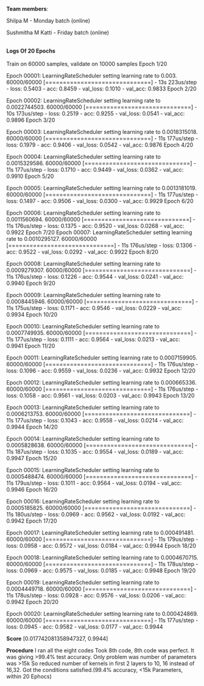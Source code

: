  
**Team members**:

Shilpa M - Monday batch (online)

Sushmitha M Katti - Friday batch (online)
<br/><br/>



**Logs Of 20 Epochs**<br/><br/>
Train on 60000 samples, validate on 10000 samples
Epoch 1/20

Epoch 00001: LearningRateScheduler setting learning rate to 0.003.
60000/60000 [==============================] - 13s 223us/step - loss: 0.5403 - acc: 0.8459 - val_loss: 0.1010 - val_acc: 0.9833
Epoch 2/20

Epoch 00002: LearningRateScheduler setting learning rate to 0.0022744503.
60000/60000 [==============================] - 10s 173us/step - loss: 0.2519 - acc: 0.9255 - val_loss: 0.0541 - val_acc: 0.9896
Epoch 3/20

Epoch 00003: LearningRateScheduler setting learning rate to 0.0018315018.
60000/60000 [==============================] - 11s 177us/step - loss: 0.1979 - acc: 0.9406 - val_loss: 0.0542 - val_acc: 0.9876
Epoch 4/20

Epoch 00004: LearningRateScheduler setting learning rate to 0.0015329586.
60000/60000 [==============================] - 11s 177us/step - loss: 0.1710 - acc: 0.9449 - val_loss: 0.0362 - val_acc: 0.9910
Epoch 5/20

Epoch 00005: LearningRateScheduler setting learning rate to 0.0013181019.
60000/60000 [==============================] - 11s 177us/step - loss: 0.1497 - acc: 0.9506 - val_loss: 0.0300 - val_acc: 0.9929
Epoch 6/20

Epoch 00006: LearningRateScheduler setting learning rate to 0.0011560694.
60000/60000 [==============================] - 11s 176us/step - loss: 0.1375 - acc: 0.9520 - val_loss: 0.0268 - val_acc: 0.9922
Epoch 7/20
Epoch 00007: LearningRateScheduler setting learning rate to 0.0010295127.
60000/60000 [==============================] - 11s 176us/step - loss: 0.1306 - acc: 0.9522 - val_loss: 0.0292 - val_acc: 0.9922
Epoch 8/20

Epoch 00008: LearningRateScheduler setting learning rate to 0.0009279307.
60000/60000 [==============================] - 11s 176us/step - loss: 0.1226 - acc: 0.9544 - val_loss: 0.0241 - val_acc: 0.9940
Epoch 9/20

Epoch 00009: LearningRateScheduler setting learning rate to 0.0008445946.
60000/60000 [==============================] - 11s 175us/step - loss: 0.1171 - acc: 0.9546 - val_loss: 0.0229 - val_acc: 0.9934
Epoch 10/20

Epoch 00010: LearningRateScheduler setting learning rate to 0.0007749935.
60000/60000 [==============================] - 11s 177us/step - loss: 0.1111 - acc: 0.9564 - val_loss: 0.0213 - val_acc: 0.9941
Epoch 11/20

Epoch 00011: LearningRateScheduler setting learning rate to 0.0007159905.
60000/60000 [==============================] - 11s 176us/step - loss: 0.1096 - acc: 0.9559 - val_loss: 0.0236 - val_acc: 0.9932
Epoch 12/20

Epoch 00012: LearningRateScheduler setting learning rate to 0.000665336.
60000/60000 [==============================] - 11s 176us/step - loss: 0.1058 - acc: 0.9561 - val_loss: 0.0203 - val_acc: 0.9943
Epoch 13/20

Epoch 00013: LearningRateScheduler setting learning rate to 0.0006213753.
60000/60000 [==============================] - 11s 177us/step - loss: 0.1043 - acc: 0.9558 - val_loss: 0.0214 - val_acc: 0.9944
Epoch 14/20

Epoch 00014: LearningRateScheduler setting learning rate to 0.0005828638.
60000/60000 [==============================] - 11s 187us/step - loss: 0.1035 - acc: 0.9554 - val_loss: 0.0189 - val_acc: 0.9947
Epoch 15/20

Epoch 00015: LearningRateScheduler setting learning rate to 0.0005488474.
60000/60000 [==============================] - 11s 179us/step - loss: 0.1011 - acc: 0.9564 - val_loss: 0.0194 - val_acc: 0.9946
Epoch 16/20

Epoch 00016: LearningRateScheduler setting learning rate to 0.0005185825.
60000/60000 [==============================] - 11s 180us/step - loss: 0.0969 - acc: 0.9562 - val_loss: 0.0192 - val_acc: 0.9942
Epoch 17/20

Epoch 00017: LearningRateScheduler setting learning rate to 0.000491481.
60000/60000 [==============================] - 11s 179us/step - loss: 0.0958 - acc: 0.9572 - val_loss: 0.0184 - val_acc: 0.9944
Epoch 18/20

Epoch 00018: LearningRateScheduler setting learning rate to 0.0004670715.
60000/60000 [==============================] - 11s 178us/step - loss: 0.0969 - acc: 0.9575 - val_loss: 0.0185 - val_acc: 0.9948
Epoch 19/20

Epoch 00019: LearningRateScheduler setting learning rate to 0.0004449718.
60000/60000 [==============================] - 11s 178us/step - loss: 0.0928 - acc: 0.9576 - val_loss: 0.0206 - val_acc: 0.9942
Epoch 20/20

Epoch 00020: LearningRateScheduler setting learning rate to 0.000424869.
60000/60000 [==============================] - 11s 177us/step - loss: 0.0945 - acc: 0.9582 - val_loss: 0.0177 - val_acc: 0.9944


**Score**
[0.017742081358947327, 0.9944]

**Procedure**
I ran all the eight codes
Took 8th code, 8th code was perfect. It was giving >99.4% test accuracy. Only problem was number of parameters was >15k
So reduced number of kernels in first 2 layers to 10, 16 instead of 16,32.
Got the conditions satisfied.(99.4% accuracy, <15k Parameters, within 20 Ephocs)

